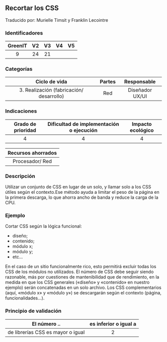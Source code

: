 ## Recortar los CSS

Traducido por: Murielle Timsit y Franklin Lecointre

### Identificadores

| GreenIT | V2  | V3  | V4  | V5  |
| :-----: | :-: | :-: | :-: | :-: |
|    9    | 24  | 21  |     |     |

### Categorías

|              Ciclo de vida               | Partes |   Responsable   |
| :--------------------------------------: | :----: | :-------------: |
| 3. Realización (fabricación/ desarrollo) |  Red   | Diseñador UX/UI |

### Indicaciones

| Grado de prioridad | Dificultad de implementación o ejecución | Impacto ecológico |
| :----------------: | :--------------------------------------: | :---------------: |
|         4          |                    4                     |         4         |

| Recursos ahorrados |
| :----------------: |
|  Procesador/ Red   |

### Descripción

Utilizar un conjunto de CSS en lugar de un solo, y llamar solo a los CSS útiles según el contexto.Ese método ayuda a limitar el peso de la página en la primera descarga, lo que ahorra ancho de banda y reduce la carga de la CPU.

### Ejemplo

Cortar CSS según la lógica funcional:

- diseño;
- contenido;
- módulo x;
- módulo y;
- etc...

En el caso de un sitio funcionalmente rico, esto permitirá excluir todas los CSS de los módulos no utilizados.
El número de CSS debe seguir siendo razonable, más por cuestiones de mantenibilidad que de rendimiento, en la medida en que los CSS generales («diseño» y «contenido» en nuestro ejemplo) serán concatenadas en un solo archivo.
Los CSS complementarios (aquí, «módulo x» y «módulo y») se descargarán según el contexto (página, funcionalidades...).

### Principio de validación

| El número ..                      | es inferior o igual a |
| --------------------------------- | :-------------------: |
| de librerías CSS es mayor o igual |           2           |
